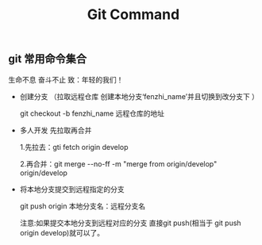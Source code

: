﻿---
layout:     post
title:      Git Command
category: blog
description: git 常用命令集合。
---

## git 常用命令集合

生命不息 奋斗不止  致：年轻的我们！

* 创建分支 （拉取远程仓库 创建本地分支‘fenzhi_name’并且切换到改分支下  ）
      
  git checkout -b fenzhi_name 远程仓库的地址

* 多人开发 先拉取再合并
      
  1.先拉去：gti fetch origin develop

  2.再合并：git merge --no-ff -m "merge from origin/develop" origin/develop

* 将本地分支提交到远程指定的分支
      
  git push origin 本地分支名：远程分支名
      
  注意:如果提交本地分支到远程对应的分支  直接git push(相当于 git push origin develop)就可以了。



